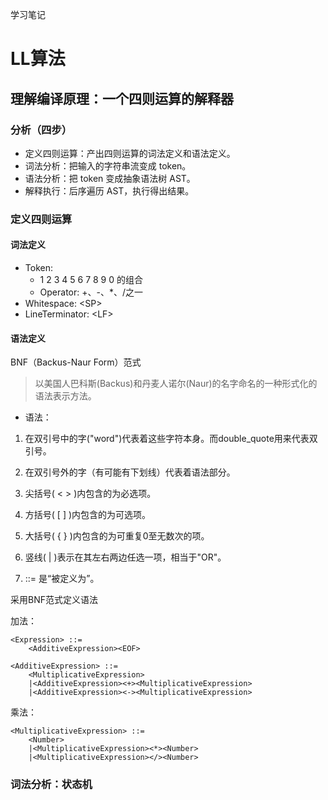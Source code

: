 学习笔记

# LL算法

## 理解编译原理：一个四则运算的解释器

### 分析（四步）

- 定义四则运算：产出四则运算的词法定义和语法定义。
- 词法分析：把输入的字符串流变成 token。
- 语法分析：把 token 变成抽象语法树 AST。
- 解释执行：后序遍历 AST，执行得出结果。

### 定义四则运算

#### 词法定义

- Token:
    - 1 2 3 4 5 6 7 8 9 0 的组合
    - Operator: +、-、*、/之一
- Whitespace: \<SP>
- LineTerminator: \<LF><CR>


#### 语法定义

BNF（Backus-Naur Form）范式

> 以美国人巴科斯(Backus)和丹麦人诺尔(Naur)的名字命名的一种形式化的语法表示方法。

- 语法：

1. 在双引号中的字("word")代表着这些字符本身。而double_quote用来代表双引号。

2. 在双引号外的字（有可能有下划线）代表着语法部分。

3. 尖括号( < > )内包含的为必选项。

4. 方括号( [ ] )内包含的为可选项。

5. 大括号( { } )内包含的为可重复0至无数次的项。

6. 竖线( | )表示在其左右两边任选一项，相当于"OR"。

7. ::= 是“被定义为”。

采用BNF范式定义语法

加法：

```
<Expression> ::= 
    <AdditiveExpression><EOF>

<AdditiveExpression> ::= 
    <MultiplicativeExpression>
    |<AdditiveExpression><+><MultiplicativeExpression>
    |<AdditiveExpression><-><MultiplicativeExpression>
```

乘法：

```
<MultiplicativeExpression> ::= 
    <Number>
    |<MultiplicativeExpression><*><Number>
    |<MultiplicativeExpression></><Number>
```

### 词法分析：状态机

